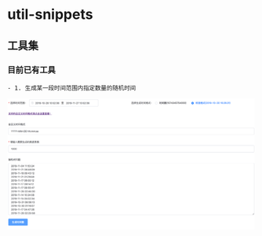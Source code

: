 # util-snippets

## 工具集
### 目前已有工具
    - 1. 生成某一段时间范围内指定数量的随机时间

<img src="./src/assets/util-des-img/random-time.png"></img>
